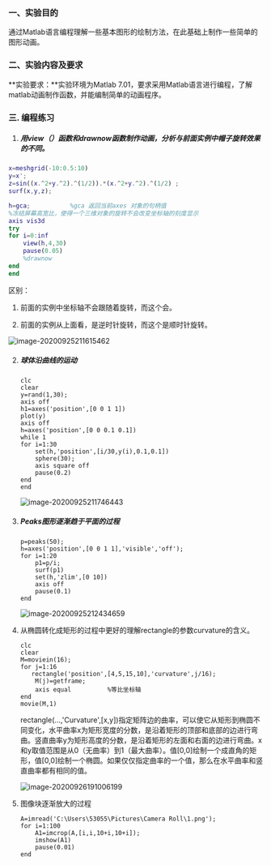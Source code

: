 ### 一、实验目的

通过Matlab语言编程理解一些基本图形的绘制方法，在此基础上制作一些简单的图形动画。

### 二、实验内容及要求

**实验要求：**实验环境为Matlab 7.01，要求采用Matlab语言进行编程，了解matlab动画制作函数，并能编制简单的动画程序。

### 三. 编程练习

1. ##### 用view（）函数和drawnow函数制作动画，分析与前面实例中帽子旋转效果的不同。

   

```matlab
x=meshgrid(-10:0.5:10) 
y=x';
z=sin((x.^2+y.^2).^(1/2)).*(x.^2+y.^2).^(1/2) ;
surf(x,y,z);

h=gca;           %gca 返回当前axes 对象的句柄值
%冻结屏幕高宽比，使得一个三维对象的旋转不会改变坐标轴的刻度显示
axis vis3d       
try
for i=0:inf
    view(h,4,30)
    pause(0.05)
    %drawnow
end 
end
```

区别：

1. 前面的实例中坐标轴不会跟随着旋转，而这个会。

2. 前面的实例从上面看，是逆时针旋转，而这个是顺时针旋转。



![image-20200925211615462](C:%5CUsers%5C53055%5CDesktop%5Cimage-20200925211615462.png)





2. ##### 球体沿曲线的运动

   ```
   clc
   clear
   y=rand(1,30);
   axis off
   h1=axes('position',[0 0 1 1])
   plot(y)
   axis off
   h=axes('position',[0 0 0.1 0.1])
   while 1
   for i=1:30
       set(h,'position',[i/30,y(i),0.1,0.1])
       sphere(30);
       axis square off
       pause(0.2)
   end 
   end
   ```

   ![image-20200925211746443](C:%5CUsers%5C53055%5CDesktop%5Cimage-20200925211746443.png)

3. ##### Peaks图形逐渐趋于平面的过程

   ```
   p=peaks(50);
   h=axes('position',[0 0 1 1],'visible','off');
   for i=1:20
       p1=p/i;
       surf(p1)
       set(h,'zlim',[0 10])
       axis off
       pause(0.1)
   end
   ```

   ![image-20200925212434659](C:%5CUsers%5C53055%5CDesktop%5Cimage-20200925212434659.png)

   

4. 从椭圆转化成矩形的过程中更好的理解rectangle的参数curvature的含义。

   ```
   clc
   clear
   M=moviein(16);
   for j=1:16
      rectangle('position',[4,5,15,10],'curvature',j/16);
       M(j)=getframe;
       axis equal          %等比坐标轴
   end
   movie(M,1)
   ```
   
   rectangle(...,'Curvature',[x,y])指定矩阵边的曲率，可以使它从矩形到椭圆不同变化，水平曲率x为矩形宽度的分数，是沿着矩形的顶部和底部的边进行弯曲。竖直曲率y为矩形高度的分数，是沿着矩形的左面和右面的边进行弯曲。x和y取值范围是从0（无曲率）到1（最大曲率）。值[0,0]绘制一个成直角的矩形，值[0,0]绘制一个椭圆。如果仅仅指定曲率的一个值，那么在水平曲率和竖直曲率都有相同的值。
   
   ![image-20200926191006199](C:%5CUsers%5C53055%5CAppData%5CRoaming%5CTypora%5Ctypora-user-images%5Cimage-20200926191006199.png)

5. 图像块逐渐放大的过程

   ```
   A=imread('C:\Users\53055\Pictures\Camera Roll\1.png');
   for i=1:100
       A1=imcrop(A,[i,i,10+i,10+i]);
       imshow(A1)
       pause(0.01)
   end
   ```

   